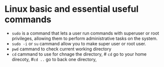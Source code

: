 # Linux basic and essential useful commands

- `sudo` is a command that lets a user run commands with superuser or root privileges, allowing them to perform administrative tasks on the system.
- `sudo -i` or `su` cammand allow you to make super user or root user.
- `pwd` cammand  to check current working directory
- `cd` cammand to use for chnage the directory, # `cd` go to your home direcoty, #`cd ..` go to back one directory, 
  
  
